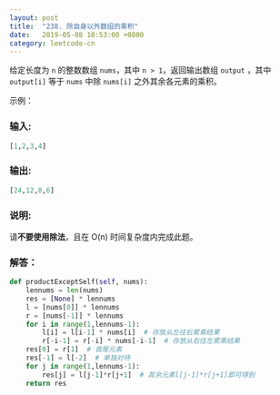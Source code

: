 ```yaml
---
layout: post
title:  "238. 除自身以外数组的乘积"
date:   2019-05-08 10:53:00 +0800
category: leetcode-cn
---
```


给定长度为 `n` 的整数数组 `nums`，其中 `n > 1`，返回输出数组 `output` ，其中 `output[i]` 等于 `nums` 中除 `nums[i]` 之外其余各元素的乘积。

示例：  

### 输入:   
```python
[1,2,3,4]
```

### 输出:  

```python
[24,12,8,6]
``` 

### 说明:

请**不要使用除法**，且在 O(n) 时间复杂度内完成此题。

### 解答：  

```python
def productExceptSelf(self, nums):
    lennums = len(nums)
    res = [None] * lennums
    l = [nums[0]] * lennums
    r = [nums[-1]] * lennums
    for i in range(1,lennums-1):
        l[i] = l[i-1] * nums[i]  # 存放从左往右累乘结果
        r[-i-1] = r[-i] * nums[-i-1]  # 存放从右往左累乘结果
    res[0] = r[1]  # 首尾元素
    res[-1] = l[-2]  # 单独对待
    for j in range(1,lennums-1):
        res[j] = l[j-1]*r[j+1]  # 其余元素l[j-1]*r[j+1]即可得到
    return res
```

